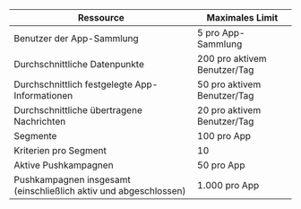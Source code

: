 Ressource|Maximales Limit
---|---
Benutzer der App-Sammlung|5 pro App-Sammlung
Durchschnittliche Datenpunkte|200 pro aktivem Benutzer/Tag
Durchschnittlich festgelegte App-Informationen|50 pro aktivem Benutzer/Tag
Durchschnittliche übertragene Nachrichten|20 pro aktivem Benutzer/Tag
Segmente|100 pro App
Kriterien pro Segment|10
Aktive Pushkampagnen|50 pro App
Pushkampagnen insgesamt (einschließlich aktiv und abgeschlossen)|1\.000 pro App

<!---HONumber=Oct15_HO3-->